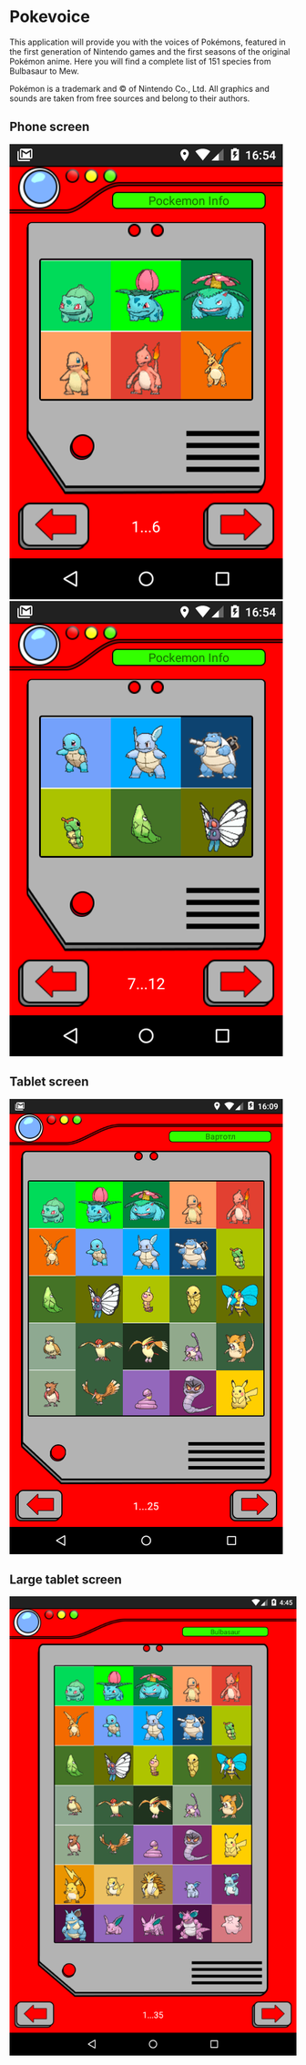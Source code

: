 # Pokevoice

This application will provide you with the voices of Pokémons, featured in the first generation of Nintendo games and the first seasons of the original Pokémon anime. Here you will find a complete list of 151 species from Bulbasaur to Mew.

Pokémon is a trademark and © of Nintendo Co., Ltd.
All graphics and sounds are taken from free sources and belong to their authors.

## Phone screen
![alt tag](./device-2016-07-28-235438.png)
![alt tag](./device-2016-07-28-235451.png)

## Tablet screen
![alt tag](./device-2016-07-28-230948.png)

## Large tablet screen
![alt tag](./device-2016-07-28-234526.png)

